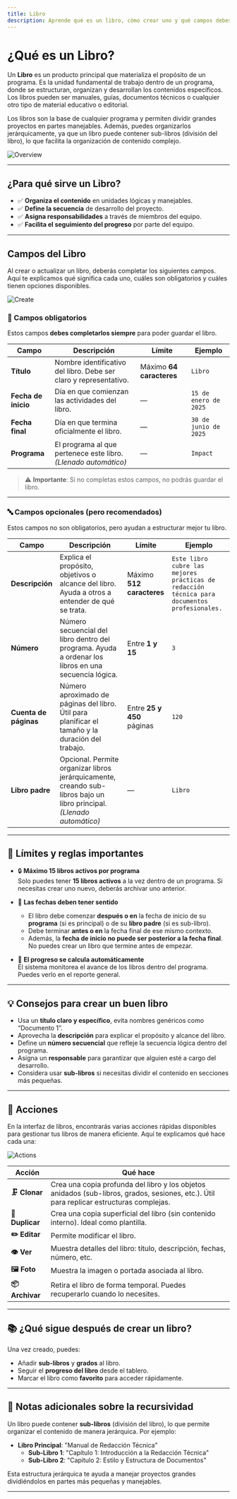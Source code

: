 ```yaml
---
title: Libro
description: Aprende qué es un libro, cómo crear uno y qué campos debes completar.
---
```


# ¿Qué es un Libro?

Un **Libro** es un producto principal que materializa el propósito de un programa. Es la unidad fundamental de trabajo dentro de un programa, donde se estructuran, organizan y desarrollan los contenidos específicos. Los libros pueden ser manuales, guías, documentos técnicos o cualquier otro tipo de material educativo o editorial.

Los libros son la base de cualquier programa y permiten dividir grandes proyectos en partes manejables. Además, puedes organizarlos jerárquicamente, ya que un libro puede contener sub-libros (división del libro), lo que facilita la organización de contenido complejo.

![Overview](/images/en/projects/book/overview.webp)

---

## ¿Para qué sirve un Libro?

- ✅ **Organiza el contenido** en unidades lógicas y manejables.
- ✅ **Define la secuencia** de desarrollo del proyecto.
- ✅ **Asigna responsabilidades** a través de miembros del equipo.
- ✅ **Facilita el seguimiento del progreso** por parte del equipo.

---

## Campos del Libro

Al crear o actualizar un libro, deberás completar los siguientes campos. Aquí te explicamos qué significa cada uno, cuáles son obligatorios y cuáles tienen opciones disponibles.

![Create](/images/en/projects/book/create.webp)

### 📌 Campos obligatorios

Estos campos **debes completarlos siempre** para poder guardar el libro.

| Campo | Descripción | Límite | Ejemplo |
|------|-------------|--------|-------|
| **Título** | Nombre identificativo del libro. Debe ser claro y representativo. | Máximo **64 caracteres** | `Libro` |
| **Fecha de inicio** | Día en que comienzan las actividades del libro. | — | `15 de enero de 2025` |
| **Fecha final** | Día en que termina oficialmente el libro. | — | `30 de junio de 2025` |
| **Programa** | El programa al que pertenece este libro. *(Llenado automático)* | — | `Impact` |

> ⚠️ **Importante**: Si no completas estos campos, no podrás guardar el libro.

---

### 🔤 Campos opcionales (pero recomendados)

Estos campos no son obligatorios, pero ayudan a estructurar mejor tu libro.

| Campo | Descripción | Límite | Ejemplo |
|------|-------------|--------|-------|
| **Descripción** | Explica el propósito, objetivos o alcance del libro. Ayuda a otros a entender de qué se trata. | Máximo **512 caracteres** | `Este libro cubre las mejores prácticas de redacción técnica para documentos profesionales.` |
| **Número** | Número secuencial del libro dentro del programa. Ayuda a ordenar los libros en una secuencia lógica. | Entre **1 y 15** | `3` |
| **Cuenta de páginas** | Número aproximado de páginas del libro. Útil para planificar el tamaño y la duración del trabajo. | Entre **25 y 450** páginas | `120` |
| **Libro padre** | Opcional. Permite organizar libros jerárquicamente, creando sub-libros bajo un libro principal. *(Llenado automático)* | — | `Libro` |

---

## 📏 Límites y reglas importantes

- 🔒 **Máximo 15 libros activos por programa**  
  Solo puedes tener **15 libros activos** a la vez dentro de un programa. Si necesitas crear uno nuevo, deberás archivar uno anterior.

- 📅 **Las fechas deben tener sentido**  
  - El libro debe comenzar **después o en** la fecha de inicio de su **programa** (si es principal) o de su **libro padre** (si es sub-libro).
  - Debe terminar **antes o en** la fecha final de ese mismo contexto.
  - Además, la **fecha de inicio no puede ser posterior a la fecha final**. No puedes crear un libro que termine antes de empezar.

- 🔄 **El progreso se calcula automáticamente**  
  El sistema monitorea el avance de los libros dentro del programa. Puedes verlo en el reporte general.

---

## 💡 Consejos para crear un buen libro

- Usa un **título claro y específico**, evita nombres genéricos como “Documento 1”.
- Aprovecha la **descripción** para explicar el propósito y alcance del libro.
- Define un **número secuencial** que refleje la secuencia lógica dentro del programa.
- Asigna un **responsable** para garantizar que alguien esté a cargo del desarrollo.
- Considera usar **sub-libros** si necesitas dividir el contenido en secciones más pequeñas.

---

## 🚀 Acciones

En la interfaz de libros, encontrarás varias acciones rápidas disponibles para gestionar tus libros de manera eficiente. Aquí te explicamos qué hace cada una:

![Actions](/images/en/projects/book/actions.webp)

| Acción | Qué hace |
|--------|---------|
| **🗜️ Clonar** | Crea una copia profunda del libro y los objetos anidados (sub-libros, grados, sesiones, etc.). Útil para replicar estructuras complejas. |
| **📄 Duplicar** | Crea una copia superficial del libro (sin contenido interno). Ideal como plantilla. |
| **✏️ Editar** | Permite modificar el libro. |
| **👁️ Ver** | Muestra detalles del libro: título, descripción, fechas, número, etc. |
| **🖼️ Foto** | Muestra la imagen o portada asociada al libro. |
| **📦 Archivar** | Retira el libro de forma temporal. Puedes recuperarlo cuando lo necesites. |

---

## 📚 ¿Qué sigue después de crear un libro?

Una vez creado, puedes:
- Añadir **sub-libros** y **grados** al libro.
- Seguir el **progreso del libro** desde el tablero.
- Marcar el libro como **favorito** para acceder rápidamente.

---

## 📝 Notas adicionales sobre la recursividad

Un libro puede contener **sub-libros** (división del libro), lo que permite organizar el contenido de manera jerárquica. Por ejemplo:

- **Libro Principal**: "Manual de Redacción Técnica"
  - **Sub-Libro 1**: "Capítulo 1: Introducción a la Redacción Técnica"
  - **Sub-Libro 2**: "Capítulo 2: Estilo y Estructura de Documentos"

Esta estructura jerárquica te ayuda a manejar proyectos grandes dividiéndolos en partes más pequeñas y manejables.

---

<!--
## 🔗 Lectura recomendada

- [¿Qué es una guía de cómo hacerlo?](https://diataxis.fr/how-to-guides/) – Aprende a estructurar documentación práctica y efectiva.
-->